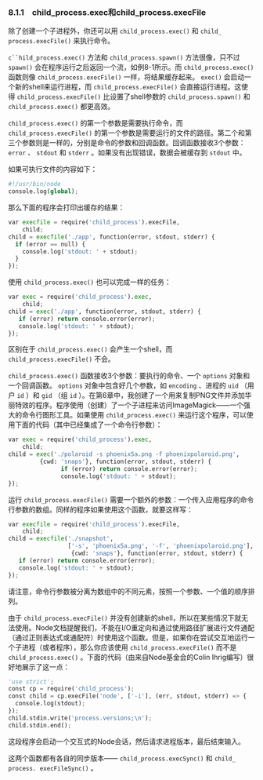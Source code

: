 

### 8.1.1　child_process.exec和child_process.execFile

除了创建一个子进程外，你还可以用 `child_process.exec()` 和 `child_ process.execFile()` 来执行命令。

`c``hild_process.exec()` 方法和 `child_process.spawn()` 方法很像，只不过 `spawn()` 会在程序运行之后返回一个流，如例8-1所示。而 `child_process.exec()` 函数则像 `child_process.execFile()` 一样，将结果缓存起来。 `exec()` 会启动一个新的shell来运行进程，而 `child_process.execFile()` 会直接运行进程。这使得 `child_process.execFile()` 比设置了shell参数的 `child_process.spawn()` 和 `child_process.exec()` 都更高效。

`child_process.exec()` 的第一个参数是需要执行命令，而 `child_process.execFile()` 的第一个参数是需要运行的文件的路径。第二个和第三个参数则是一样的，分别是命令的参数和回调函数。回调函数接收3个参数： `error` 、 `stdout` 和 `stderr` 。如果没有出现错误，数据会被缓存到 `stdout` 中。

如果可执行文件的内容如下：

```python
#!/usr/bin/node
console.log(global);
```

那么下面的程序会打印出缓存的结果：

```python
var execfile = require('child_process').execFile,
    child;
child = execfile('./app', function(error, stdout, stderr) {
  if (error == null) {
    console.log('stdout: ' + stdout);
  }
});
```

使用 `child_process.exec()` 也可以完成一样的任务：

```python
var exec = require('child_process').exec, 
    child; 
child = exec('./app', function(error, stdout, stderr) {
   if (error) return console.error(error);
   console.log('stdout: ' + stdout);
});
```

区别在于 `child_process.exec()` 会产生一个shell，而 `child_process.execFile()` 不会。

`child_process.exec()` 函数接收3个参数：要执行的命令、一个 `options` 对象和一个回调函数。 `options` 对象中包含好几个参数，如 `encoding` 、进程的 `uid` （用户 `id` ）和 `gid` （组 `id` ）。在第6章中，我创建了一个用来复制PNG文件并添加华丽特效的程序。程序使用（创建）了一个子进程来访问ImageMagick——一个强大的命令行图形工具。如果使用 `child_process.exec()` 来运行这个程序，可以使用下面的代码（其中已经集成了一个命令行参数）：

```python
var exec = require('child_process').exec,
    child;
child = exec('./polaroid -s phoenix5a.png -f phoenixpolaroid.png',
         {cwd: 'snaps'}, function(error, stdout, stderr) {
               if (error) return console.error(error);
               console.log('stdout: ' + stdout);
});
```

运行 `child_process.execFile()` 需要一个额外的参数：一个传入应用程序的命令行参数的数组。同样的程序如果使用这个函数，就要这样写：

```python
var execfile = require('child_process').execFile,
    child;
child = execfile('./snapshot',
                 ['-s', 'phoenix5a.png', '-f', 'phoenixpolaroid.png'],
                  {cwd: 'snaps'}, function(error, stdout, stderr) {
   if (error) return console.error(error);
   console.log('stdout: ' + stdout);
});
```

请注意，命令行参数被分离为数组中的不同元素，按照一个参数、一个值的顺序排列。

由于 `child_process.execFile()` 并没有创建新的shell，所以在某些情况下就无法使用。Node文档提醒我们，不能在I/O重定向和通过使用路径扩展进行文件通配（通过正则表达式或通配符）时使用这个函数。但是，如果你在尝试交互地运行一个子进程（或者程序），那么你应该使用 `child_process.execFile()` 而不是 `child_process.exec()` 。下面的代码（由来自Node基金会的Colin Ihrig编写）很好地展示了这一点：

```python
'use strict';
const cp = require('child_process');
const child = cp.execFile('node', ['-i'], (err, stdout, stderr) => {
  console.log(stdout);
});
child.stdin.write('process.versions;\n');
child.stdin.end();
```

这段程序会启动一个交互式的Node会话，然后请求进程版本，最后结束输入。

这两个函数都有各自的同步版本—— `child_process.execSync()` 和 `child_ process. execFileSync()` 。

